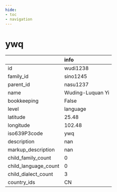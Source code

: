 ```yaml
---
hide:
- toc
- navigation
---
```

# ywq
|                      | info             |
|:---------------------|:-----------------|
| id                   | wudi1238         |
| family_id            | sino1245         |
| parent_id            | nasu1237         |
| name                 | Wuding-Luquan Yi |
| bookkeeping          | False            |
| level                | language         |
| latitude             | 25.48            |
| longitude            | 102.48           |
| iso639P3code         | ywq              |
| description          | nan              |
| markup_description   | nan              |
| child_family_count   | 0                |
| child_language_count | 0                |
| child_dialect_count  | 3                |
| country_ids          | CN               |